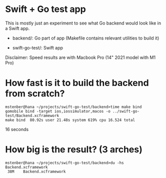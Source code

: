 # Swift + Go test app #

This is mostly just an experiment to see what Go backend would look like in a Swift app.

- backend/: Go part of app (Makefile contains relevant utilities to build it)

- swift-go-test/: Swift app

Disclaimer: Speed results are with Macbook Pro (14" 2021 model with M1 Pro)

# How fast is it to build the backend from scratch?

```
mstenber@hana ~/projects/swift-go-test/backend>time make bind
gomobile bind -target ios,iossimulator,macos -o ../swift-go-test/Backend.xcframework
make bind  80.92s user 21.48s system 619% cpu 16.524 total
```

16 seconds

# How big is the result? (3 arches)

```
mstenber@hana ~/projects/swift-go-test/backend>du -hs Backend.xcframework
 38M	Backend.xcframework
```
